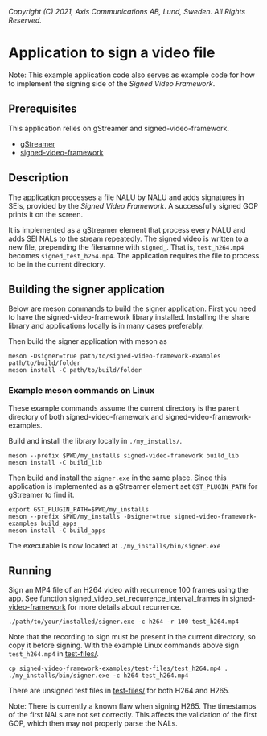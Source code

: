 *Copyright (C) 2021, Axis Communications AB, Lund, Sweden. All Rights Reserved.*

# Application to sign a video file
Note: This example application code also serves as example code for how to implement the signing side of the
*Signed Video Framework*.

## Prerequisites
This application relies on gStreamer and signed-video-framework.
- [gStreamer](https://gstreamer.freedesktop.org/documentation/installing/index.html?gi-language=c)
- [signed-video-framework](https://github.com/AxisCommunications/signed-video-framework)

## Description
The application processes a file NALU by NALU and adds signatures in SEIs, provided by the
*Signed Video Framework*. A successfully signed GOP prints it on the screen.

It is implemented as a gStreamer element that process every NALU and adds SEI NALs to the stream repeatedly.
The signed video is written to a new file, prepending the filenamne with `signed_`. That is, `test_h264.mp4` becomes `signed_test_h264.mp4`. The application requires the file to process to be in the current directory.

## Building the signer application
Below are meson commands to build the signer application. First you need to have the signed-video-framework library installed. Installing the share library and applications locally is in many cases preferably.

Then build the signer application with meson as
```
meson -Dsigner=true path/to/signed-video-framework-examples path/to/build/folder
meson install -C path/to/build/folder
```

### Example meson commands on Linux
These example commands assume the current directory is the parent directory of both signed-video-framework and signed-video-framework-examples.

Build and install the library locally in `./my_installs/`.
```
meson --prefix $PWD/my_installs signed-video-framework build_lib
meson install -C build_lib
```
Then build and install the `signer.exe` in the same place. Since this application is implemented as a gStreamer element set `GST_PLUGIN_PATH` for gStreamer to find it.
```
export GST_PLUGIN_PATH=$PWD/my_installs
meson --prefix $PWD/my_installs -Dsigner=true signed-video-framework-examples build_apps
meson install -C build_apps
```
The executable is now located at `./my_installs/bin/signer.exe`

## Running
Sign an MP4 file of an H264 video with recurrence 100 frames using the app. See function signed_video_set_recurrence_interval_frames in [signed-video-framework](https://github.com/AxisCommunications/signed-video-framework) for more details about recurrence.
```
./path/to/your/installed/signer.exe -c h264 -r 100 test_h264.mp4
```
Note that the recording to sign must be present in the current directory, so copy it before signing. With the example Linux commands above sign `test_h264.mp4` in [test-files/](../../test-files/).
```
cp signed-video-framework-examples/test-files/test_h264.mp4 .
./my_installs/bin/signer.exe -c h264 test_h264.mp4
```

There are unsigned test files in [test-files/](../../test-files/) for both H264 and H265.

Note: There is currently a known flaw when signing H265. The timestamps of the first NALs are not
set correctly. This affects the validation of the first GOP, which then may not properly parse the
NALs.
